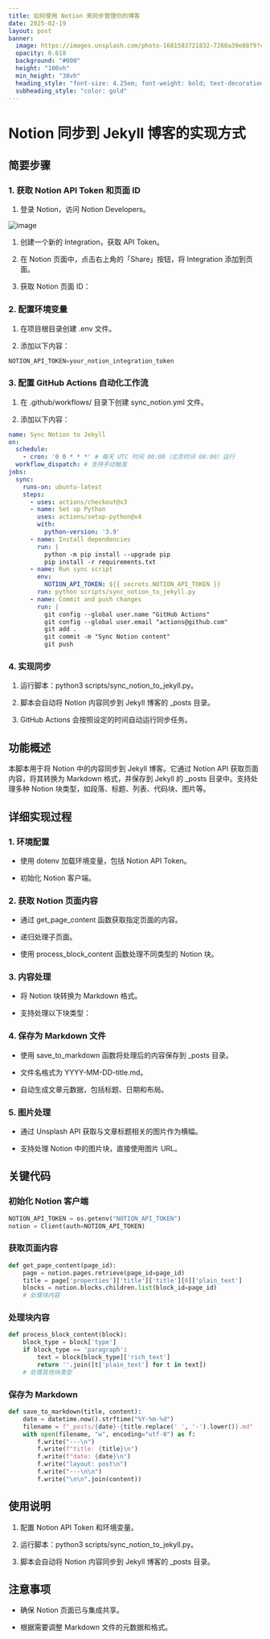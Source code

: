 ```yaml
---
title: 如何使用 Notion 来同步管理你的博客
date: 2025-02-19
layout: post
banner:
  image: https://images.unsplash.com/photo-1681583721832-7260a39e88f9?crop=entropy&cs=tinysrgb&fit=max&fm=jpg&ixid=M3w2OTIwMzJ8MHwxfHJhbmRvbXx8fHx8fHx8fDE3Mzk5NDY0Mjh8&ixlib=rb-4.0.3&q=80&w=1080
  opacity: 0.618
  background: "#000"
  height: "100vh"
  min_height: "38vh"
  heading_style: "font-size: 4.25em; font-weight: bold; text-decoration: underline"
  subheading_style: "color: gold"
---
```


# Notion 同步到 Jekyll 博客的实现方式

## 简要步骤

### 1. 获取 Notion API Token 和页面 ID

1. 登录 Notion，访问 Notion Developers。

![image](https://prod-files-secure.s3.us-west-2.amazonaws.com/a7a0cc5a-89b9-4cda-8686-1fba0ca52f40/d19c1afe-dea5-4312-9333-786b0ba83054/image.png?X-Amz-Algorithm=AWS4-HMAC-SHA256&X-Amz-Content-Sha256=UNSIGNED-PAYLOAD&X-Amz-Credential=ASIAZI2LB466SFZY36ZY%2F20250219%2Fus-west-2%2Fs3%2Faws4_request&X-Amz-Date=20250219T062708Z&X-Amz-Expires=3600&X-Amz-Security-Token=IQoJb3JpZ2luX2VjEHcaCXVzLXdlc3QtMiJIMEYCIQDNFzxQ5KDV0Bd1TBaYZJZf%2BeuRzf7W1JKAp0%2BoVl07fQIhAPu2tu%2Br84GBsZIM8ZYvEuv8Idlx%2FaOf9S6kFaexiBVMKogECKD%2F%2F%2F%2F%2F%2F%2F%2F%2F%2FwEQABoMNjM3NDIzMTgzODA1Igx3%2FL626fI%2BW85lrDkq3AMbooRMYmBqbrseDVh3OZDPoISa71eiFa5sHA801X%2FLYLbw0gG%2B4phjoF6lXxYi8icV%2BEsfywWe9JWbaCEZE4g%2FWVCuuG%2Bo1PnNF%2FOD2DG0uvXGa4nQtjfRHt2rXdh%2B2ZfDSnnx%2BPxUAeXP3TCYAP2cXlVb%2F2JDYgHhq4N87N1Pe17TY63W1FYYDMUQAiLMvX8ed9dY8LmL0JAsYp7FBDUJQUDSmeI4b5YmqOFLde0OSyRYfY7BGE5g4N0Kml%2BglPJDdWbxE08usStFUer5naD%2FlIXIGD%2FyiV232GEmc7Ig%2F9%2BFZ%2BzJTgtRT%2FH214l0JeKPKueEUorMKma0dYx9hlD7pURl3Xyb5iMQCQPfQzoogyZiPoOvYxIZ17OPMAVy3xfjpSUYnPFmOl%2BoZN9B7KC8ZT7%2FFg2h97Ei8pqi7xUuA3v6tppeN2bmdVzdqd2DPcud2M8%2BaPwuhVUSzx926iyCL5816KNyJfTTO2%2FzfGnqlI7h6QYTx5SeBl1rKilv%2FLW%2FGY7s2SdlyknGsansUVRXXh4Uyd1aFKFueF0HY%2BI2hv6io%2FTnRb%2F9HnH3V54IYhIg4OX1hybGW1q0S5UJ0SS2lzTBVdmJfV3Vw9zF7PvIa81Y1svjaqUx0ZUN2zCw8dW9BjqkAXHC8NKlyvEUkcgGS500u27iArku92vcXQLkCrOcbT9kjSLswMuzCFkRS%2FJ3%2FjJnTa7gcmi5pcr%2BpCY9NqbCgjucTKoVdlvaANFCmpnHaDdKN226tbzQWi70XuUdw7OG5RF7nXIjIf9gi3Vo%2Bt7f%2BUvPrrghlgP%2F5%2BdSU9R%2Fp75V4MU6o5FWeuIo4%2FYtRB%2B3KyMxvi%2FEO4Oi8QpCEwfV7w8dI1GK&X-Amz-Signature=b12829f09efa3c6b2248b9a76ddc718cbbec01eae4a4875f381efa38ee38b423&X-Amz-SignedHeaders=host&x-id=GetObject)

1. 创建一个新的 Integration，获取 API Token。

1. 在 Notion 页面中，点击右上角的「Share」按钮，将 Integration 添加到页面。

1. 获取 Notion 页面 ID：


### 2. 配置环境变量

1. 在项目根目录创建 .env 文件。

1. 添加以下内容：

```javascript
NOTION_API_TOKEN=your_notion_integration_token
```

### 3. 配置 GitHub Actions 自动化工作流

1. 在 .github/workflows/ 目录下创建 sync_notion.yml 文件。

1. 添加以下内容：

```yaml
name: Sync Notion to Jekyll
on:
  schedule:
    - cron: '0 0 * * *' # 每天 UTC 时间 00:00（北京时间 08:00）运行
  workflow_dispatch: # 支持手动触发
jobs:
  sync:
    runs-on: ubuntu-latest
    steps:
      - uses: actions/checkout@v3
      - name: Set up Python
        uses: actions/setup-python@v4
        with:
          python-version: '3.9'
      - name: Install dependencies
        run: |
          python -m pip install --upgrade pip
          pip install -r requirements.txt
      - name: Run sync script
        env:
          NOTION_API_TOKEN: ${{ secrets.NOTION_API_TOKEN }}
        run: python scripts/sync_notion_to_jekyll.py
      - name: Commit and push changes
        run: |
          git config --global user.name "GitHub Actions"
          git config --global user.email "actions@github.com"
          git add .
          git commit -m "Sync Notion content"
          git push
```

### 4. 实现同步

1. 运行脚本：python3 scripts/sync_notion_to_jekyll.py。

1. 脚本会自动将 Notion 内容同步到 Jekyll 博客的 _posts 目录。

1. GitHub Actions 会按照设定的时间自动运行同步任务。

## 功能概述

本脚本用于将 Notion 中的内容同步到 Jekyll 博客。它通过 Notion API 获取页面内容，将其转换为 Markdown 格式，并保存到 Jekyll 的 _posts 目录中。支持处理多种 Notion 块类型，如段落、标题、列表、代码块、图片等。

## 详细实现过程

### 1. 环境配置

- 使用 dotenv 加载环境变量，包括 Notion API Token。

- 初始化 Notion 客户端。

### 2. 获取 Notion 页面内容

- 通过 get_page_content 函数获取指定页面的内容。

- 递归处理子页面。

- 使用 process_block_content 函数处理不同类型的 Notion 块。

### 3. 内容处理

- 将 Notion 块转换为 Markdown 格式。

- 支持处理以下块类型：


### 4. 保存为 Markdown 文件

- 使用 save_to_markdown 函数将处理后的内容保存到 _posts 目录。

- 文件名格式为 YYYY-MM-DD-title.md。

- 自动生成文章元数据，包括标题、日期和布局。

### 5. 图片处理

- 通过 Unsplash API 获取与文章标题相关的图片作为横幅。

- 支持处理 Notion 中的图片块，直接使用图片 URL。

## 关键代码

### 初始化 Notion 客户端

```python
NOTION_API_TOKEN = os.getenv("NOTION_API_TOKEN")
notion = Client(auth=NOTION_API_TOKEN)
```

### 获取页面内容

```python
def get_page_content(page_id):
    page = notion.pages.retrieve(page_id=page_id)
    title = page['properties']['title']['title'][0]['plain_text']
    blocks = notion.blocks.children.list(block_id=page_id)
    # 处理块内容
```

### 处理块内容

```python
def process_block_content(block):
    block_type = block['type']
    if block_type == 'paragraph':
        text = block[block_type]['rich_text']
        return ''.join([t['plain_text'] for t in text])
    # 处理其他块类型
```

### 保存为 Markdown

```python
def save_to_markdown(title, content):
    date = datetime.now().strftime("%Y-%m-%d")
    filename = f"_posts/{date}-{title.replace(' ', '-').lower()}.md"
    with open(filename, "w", encoding="utf-8") as f:
        f.write("---\n")
        f.write(f"title: {title}\n")
        f.write(f"date: {date}\n")
        f.write("layout: post\n")
        f.write("---\n\n")
        f.write("\n\n".join(content))
```

## 使用说明

1. 配置 Notion API Token 和环境变量。

1. 运行脚本：python3 scripts/sync_notion_to_jekyll.py。

1. 脚本会自动将 Notion 内容同步到 Jekyll 博客的 _posts 目录。

## 注意事项

- 确保 Notion 页面已与集成共享。

- 根据需要调整 Markdown 文件的元数据和格式。